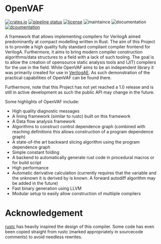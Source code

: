 # OpenVAF

[![crates.io](https://img.shields.io/crates/v/open_vaf)](https://crates.io/crates/open_vaf)
[![pipeline status](https://gitlab.com/DSPOM/OpenVAF/badges/master/pipeline.svg)](https://gitlab.com/DSPOM/OpenVAF/-/commits/master)
[![license](https://img.shields.io/badge/license-GPL%203.0-brightgreen)](https://gitlab.com/DSPOM/OpenVAF/-/blob/master/LICENSE)
![maintaince](https://img.shields.io/badge/maintenance-actively--developed-informational)
![documentation](https://img.shields.io/badge/maintenance-actively--developed-informational)
[![dcoumentation](https://img.shields.io/badge/documentation-WIP-yellow)](https://dspom.gitlab.io/OpenVAF)

A framework that allows implementing compilers for VerilogA aimed predominantly at compact modelling written in Rust.
The aim of this Project is to provide a high quality fully standard compliant compiler frontend for VerilogA.
Furthermore, it aims to bring modern compiler construction algorithms/data structures to a field with a lack of such tooling.
The goal is to allow the creation of opensource static analysis tools and (JIT) compilers for the use in the field.
While OpenVAF aims to be an independent library it was primarily created for use in [VerilogAE](https://dspom.gitlab.io/verilogae/). 
As such demonstration of the practical capabilities of OpenVAF can be found there.

Furthermore, note that this Project has not yet reached a 1.0 release and is still in active development as such the public API may change in the future.

Some highlights of OpenVAF include:

* High quality diagnostic messages
* A lining framework (similar to rustc) built on this framework
* A Data flow analysis framework
* Algorithms to construct control dependence graph (combined with reaching definitions this allows construction of a program dependence graph)
* A state-of-the art backward slicing algorithm using the program dependence graph
* Simple constant folding 
* A backend to automatically generate rust code in procedural macros or for build script
* High performance
* Automatic derivative calculation (currently requires that the variable and the unknown it is derived by is known. A forward autodiff algorithm may be added in the future)
* Fast binary generation using LLVM
* Modular setup to easily allow construction of multiiple compilers

# Acknowledgement

[rustc](https://github.com/rust-lang/rust/) has heavily inspired the design of this compiler. Some code has even been copied straight from rustc (marked appropriately in sourcecode comments) to avoid needless rewrites.
